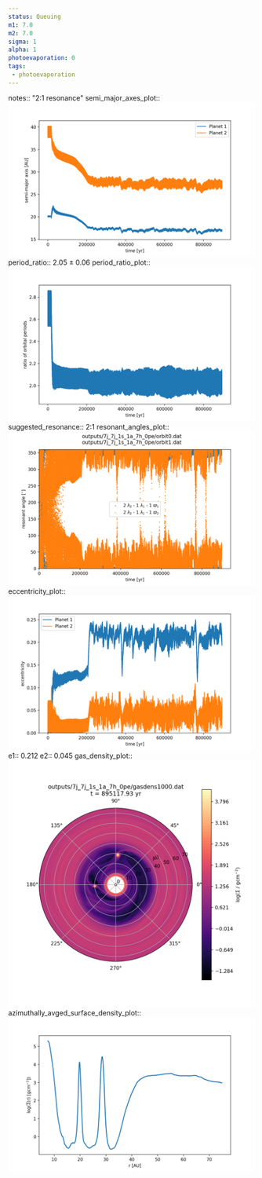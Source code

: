 ```yaml
---
status: Queuing
m1: 7.0
m2: 7.0
sigma: 1
alpha: 1
photoevaporation: 0
tags:
 - photoevaporation
---
```


notes:: "2:1 resonance"
semi_major_axes_plot:: ![semi_major_axes_7j_7j_1s_1a_7h_0pe.png](plots/semi_major_axes/semi_major_axes_7j_7j_1s_1a_7h_0pe.png)
period_ratio:: 2.05 ± 0.06
period_ratio_plot:: ![period_ratio_7j_7j_1s_1a_7h_0pe.png](plots/period_ratio/period_ratio_7j_7j_1s_1a_7h_0pe.png)
suggested_resonance:: 2:1
resonant_angles_plot:: ![resonant_angles_7j_7j_1s_1a_7h_0pe.png](plots/resonant_angles/resonant_angles_7j_7j_1s_1a_7h_0pe.png)
eccentricity_plot:: ![eccentricity_7j_7j_1s_1a_7h_0pe.png](plots/eccentricity/eccentricity_7j_7j_1s_1a_7h_0pe.png)
e1:: 0.212
e2:: 0.045
gas_density_plot:: ![gas_density_7j_7j_1s_1a_7h_0pe.png](plots/gas_density/gas_density_7j_7j_1s_1a_7h_0pe.png)
azimuthally_avged_surface_density_plot:: ![azimuthally_avged_surface_density_7j_7j_1s_1a_7h_0pe.png](plots/azimuthally_avged_surface_density/azimuthally_avged_surface_density_7j_7j_1s_1a_7h_0pe.png)
